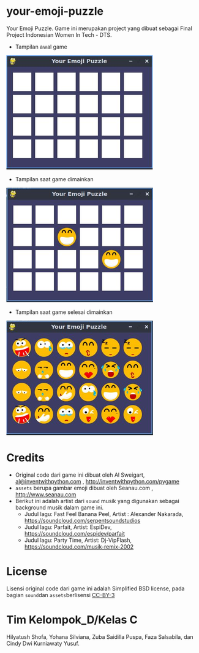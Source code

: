 # your-emoji-puzzle
Your Emoji Puzzle. Game ini merupakan project yang dibuat sebagai Final Project Indonesian Women In Tech - DTS. 

   * Tampilan awal game

![Tampilan awal game](https://github.com/ysilviana/your-emoji-puzzle/blob/main/YourEmojiPuzzle-image-game/3.jpg)

   * Tampilan saat game dimainkan
   
![Tampilan saat game dimankan](https://github.com/ysilviana/your-emoji-puzzle/blob/main/YourEmojiPuzzle-image-game/2.jpg) 

   * Tampilan saat game selesai dimainkan
   
![Tampilan saat game selesai dimainkan](https://github.com/ysilviana/your-emoji-puzzle/blob/main/YourEmojiPuzzle-image-game/1.jpg)


# Credits
* Original code dari game ini dibuat oleh Al Sweigart, al@inventwithpython.com ,  http://inventwithpython.com/pygame 
* `assets` berupa gambar emoji dibuat oleh Seanau.com , http://www.seanau.com 
* Berikut ini adalah artist dari `sound` musik yang digunakan sebagai background musik dalam game ini. 
    * Judul lagu: Fast Feel Banana Peel, Artist : Alexander Nakarada, https://soundcloud.com/serpentsoundstudios 
    * Judul lagu: Parfait, Artist:  EspiDev, https://soundcloud.com/espidev/parfait 
    * Judul lagu: Party Time, Artist:  Dj-VipFlash, https://soundcloud.com/musik-remix-2002 

# License
Lisensi original code dari game ini adalah Simplified BSD license, pada bagian `sound`dan `assets`berlisensi [CC-BY-3](http://creativecommons.org/licenses/by/3.0/)

# Tim Kelompok_D/Kelas C
Hilyatush Shofa, Yohana Silviana, Zuba Saidilla Puspa, Faza Salsabila, dan Cindy Dwi Kurniawaty Yusuf.



